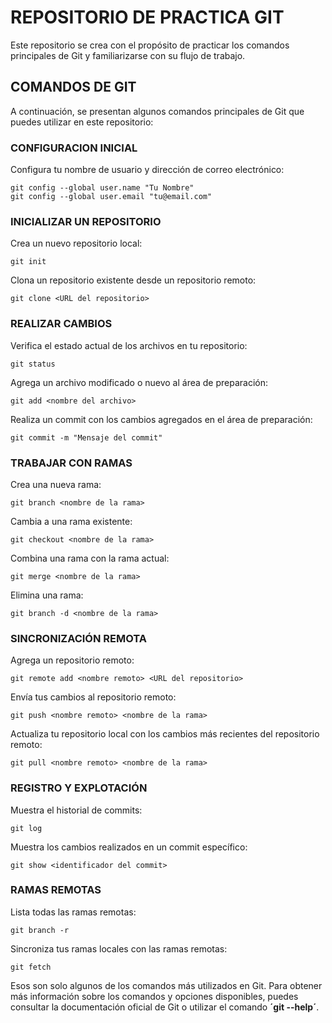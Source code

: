 <!-- CREATE README-->
# REPOSITORIO DE PRACTICA GIT
Este repositorio se crea con el propósito de practicar los comandos principales de Git y familiarizarse con su flujo de trabajo.

## **COMANDOS DE GIT**

A continuación, se presentan algunos comandos principales de Git que puedes utilizar en este repositorio:
### **CONFIGURACION INICIAL**
Configura tu nombre de usuario y dirección de correo electrónico:
```git
git config --global user.name "Tu Nombre"
git config --global user.email "tu@email.com"
```

### **INICIALIZAR UN REPOSITORIO**
Crea un nuevo repositorio local:
```git
git init
```

Clona un repositorio existente desde un repositorio remoto:
```git
git clone <URL del repositorio>
```

### **REALIZAR CAMBIOS**
Verifica el estado actual de los archivos en tu repositorio:
```git
git status
```

Agrega un archivo modificado o nuevo al área de preparación:
```git
git add <nombre del archivo>
```

Realiza un commit con los cambios agregados en el área de preparación:
```git
git commit -m "Mensaje del commit"
```

### **TRABAJAR CON RAMAS**
Crea una nueva rama:
```git
git branch <nombre de la rama>
```

Cambia a una rama existente:
```git
git checkout <nombre de la rama>
```
Combina una rama con la rama actual:
```
git merge <nombre de la rama>
```

Elimina una rama:
```git
git branch -d <nombre de la rama>
```

### **SINCRONIZACIÓN REMOTA**
Agrega un repositorio remoto:
```
git remote add <nombre remoto> <URL del repositorio>
```

Envía tus cambios al repositorio remoto:
```git
git push <nombre remoto> <nombre de la rama>
```

Actualiza tu repositorio local con los cambios más recientes del repositorio remoto:
```git
git pull <nombre remoto> <nombre de la rama>
```

### **REGISTRO  Y EXPLOTACIÓN**
Muestra el historial de commits:
```git
git log
```

Muestra los cambios realizados en un commit específico:
```git
git show <identificador del commit>
```
### **RAMAS REMOTAS**
Lista todas las ramas remotas:
```git
git branch -r
```

Sincroniza tus ramas locales con las ramas remotas:
```git
git fetch
```

Esos son solo algunos de los comandos más utilizados en Git. Para obtener más información sobre los comandos y opciones disponibles, puedes consultar la documentación oficial de Git o utilizar el comando **´git --help´**.







